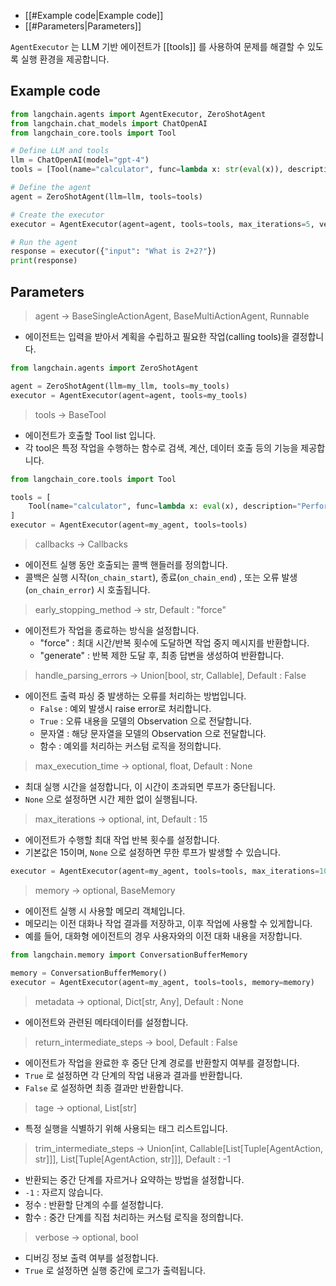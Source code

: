- [[#Example code|Example code]]
- [[#Parameters|Parameters]]


`AgentExecutor` 는 LLM 기반 에이전트가 [[tools]] 를 사용하여 문제를 해결할 수 있도록 실행 환경을 제공합니다.

## Example code

```python
from langchain.agents import AgentExecutor, ZeroShotAgent
from langchain.chat_models import ChatOpenAI
from langchain_core.tools import Tool

# Define LLM and tools
llm = ChatOpenAI(model="gpt-4")
tools = [Tool(name="calculator", func=lambda x: str(eval(x)), description="Calculates expressions.")]

# Define the agent
agent = ZeroShotAgent(llm=llm, tools=tools)

# Create the executor
executor = AgentExecutor(agent=agent, tools=tools, max_iterations=5, verbose=True)

# Run the agent
response = executor({"input": "What is 2+2?"})
print(response)

```
## Parameters

> agent -> BaseSingleActionAgent, BaseMultiActionAgent, Runnable

- 에이전트는 입력을 받아서 계획을 수립하고 필요한 작업(calling tools)을 결정합니다.

```python
from langchain.agents import ZeroShotAgent

agent = ZeroShotAgent(llm=my_llm, tools=my_tools)
executor = AgentExecutor(agent=agent, tools=my_tools)

```

> tools -> BaseTool

- 에이전트가 호출할 Tool list 입니다.
- 각 tool은 특정 작업을 수행하는 함수로 검색, 계산, 데이터 호출 등의 기능을 제공합니다.

```python
from langchain_core.tools import Tool

tools = [
    Tool(name="calculator", func=lambda x: eval(x), description="Performs calculations.")
]
executor = AgentExecutor(agent=my_agent, tools=tools)
```

> callbacks -> Callbacks

- 에이전트 실행 동안 호출되는 콜백 핸들러를 정의합니다.
- 콜백은 실행 시작(`on_chain_start`), 종료(`on_chain_end`) , 또는 오류 발생(`on_chain_error`) 시 호출됩니다.

> early_stopping_method -> str, Default : "force"

- 에이전트가 작업을 종료하는 방식을 설정합니다.
	- "force" : 최대 시간/반복 횟수에 도달하면 작업 중지 메시지를 반환합니다.
	- "generate" : 반복 제한 도달 후, 최종 답변을 생성하여 반환합니다.

> handle_parsing_errors -> Union[bool, str, Callable], Default : False

- 에이전트 출력 파싱 중 발생하는 오류를 처리하는 방법입니다.
	- `False` : 예외 발생시 raise error로 처리합니다.
	- `True` : 오류 내용을 모델의 Observation 으로 전달합니다.
	- 문자열 : 해당 문자열을 모델의 Observation 으로 전달합니다.
	- 함수 : 예외를 처리하는 커스텀 로직을 정의합니다.

> max_execution_time -> optional, float, Default : None

- 최대 실행 시간을 설정합니다, 이 시간이 초과되면 루프가 중단됩니다.
- `None` 으로 설정하면 시간 제한 없이 실행됩니다.

> max_iterations -> optional, int, Default : 15 

- 에이전트가 수행할 최대 작업 반복 횟수를 설정합니다.
- 기본값은 15이며, `None` 으로 설정하면 무한 루프가 발생할 수 있습니다.

```python
executor = AgentExecutor(agent=my_agent, tools=tools, max_iterations=10)
```

> memory -> optional, BaseMemory

- 에이전트 실행 시 사용할 메모리 객체입니다.
- 메모리는 이전 대화나 작업 결과를 저장하고, 이후 작업에 사용할 수 있게합니다.
- 예를 들어, 대화형 에이전트의 경우 사용자와의 이전 대화 내용을 저장합니다.

```python
from langchain.memory import ConversationBufferMemory

memory = ConversationBufferMemory()
executor = AgentExecutor(agent=my_agent, tools=tools, memory=memory)

```

> metadata -> optional, Dict[str, Any], Default : None

- 에이전트와 관련된 메타데이터를 설정합니다.

> return_intermediate_steps -> bool, Default : False

- 에이전트가 작업을 완료한 후 중단 단계 경로를 반환할지 여부를 결정합니다.
- `True` 로 설정하면 각 단계의 작업 내용과 결과를 반환합니다.
- `False` 로 설정하면 최종 결과만 반환합니다.

> tage -> optional, List[str]

- 특정 실행을 식별하기 위해 사용되는 태그 리스트입니다.

> trim_intermediate_steps -> Union[int, Callable[List[Tuple[AgentAction, str]]], List[Tuple[AgentAction, str]]], Default : -1

- 반환되는 중간 단계를 자르거나 요약하는 방법을 설정합니다.
- `-1` : 자르지 않습니다.
- 정수 : 반환할 단계의 수를 설정합니다.
- 함수 : 중간 단계를 직접 처리하는 커스텀 로직을 정의합니다.

> verbose -> optional, bool

- 디버깅 정보 출력 여부를 설정합니다.
- `True` 로 설정하면 실행 중간에 로그가 출력됩니다.


